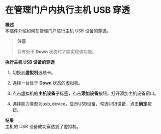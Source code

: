 # 在管理门户内执行主机 USB 穿透

**概述**<br/>
本插件介绍如何在管理门户进行主机 USB 设备的穿透。


> **注意**
>
> 只有处于 **Down** 状态时才能实现该功能。

**执行主机 USB 设备的穿透**

1. 切换到**虚拟机**选项卡。

2. 选择一台处于 **Down** 状态的虚拟机。

3. 点击虚拟机的**主机设备**子标签，点击**添加设备**按钮，打开添加主机设备窗口。

4. 选择能力类型为usb\_device，显示USB设备，勾选USB设备，点击**确定**按钮。




**结果**<br/>
主机的 USB 设备成功穿透到了虚拟机。
